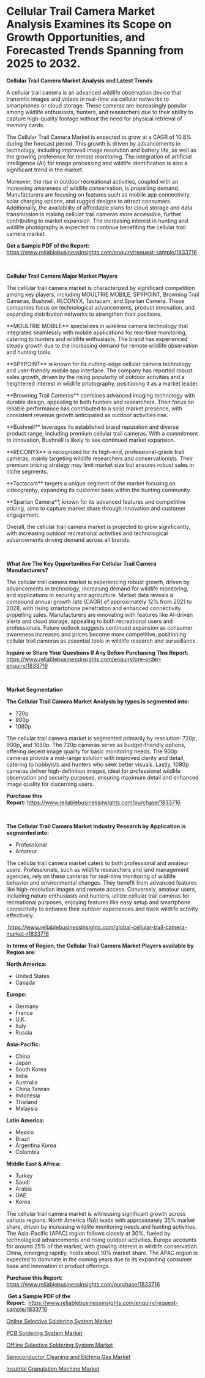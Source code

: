 <p><h1>Cellular Trail Camera Market Analysis Examines its Scope on Growth Opportunities, and Forecasted Trends Spanning from 2025 to 2032.</h1></p><p><strong>Cellular Trail Camera Market Analysis and Latest Trends</strong></p>
<p><p>A cellular trail camera is an advanced wildlife observation device that transmits images and videos in real-time via cellular networks to smartphones or cloud storage. These cameras are increasingly popular among wildlife enthusiasts, hunters, and researchers due to their ability to capture high-quality footage without the need for physical retrieval of memory cards.</p><p>The Cellular Trail Camera Market is expected to grow at a CAGR of 10.8% during the forecast period. This growth is driven by advancements in technology, including improved image resolution and battery life, as well as the growing preference for remote monitoring. The integration of artificial intelligence (AI) for image processing and wildlife identification is also a significant trend in the market. </p><p>Moreover, the rise in outdoor recreational activities, coupled with an increasing awareness of wildlife conservation, is propelling demand. Manufacturers are focusing on features such as mobile app connectivity, solar charging options, and rugged designs to attract consumers. Additionally, the availability of affordable plans for cloud storage and data transmission is making cellular trail cameras more accessible, further contributing to market expansion. The increasing interest in hunting and wildlife photography is expected to continue benefiting the cellular trail camera market.</p></p>
<p><strong>Get a Sample PDF of the Report:&nbsp;</strong> <a href="https://www.reliablebusinessinsights.com/enquiry/request-sample/1833716?utm_campaign=75&utm_medium=2&utm_source=Github&utm_content=ia&utm_term=26032025&utm_id=cellular-trail-camera">https://www.reliablebusinessinsights.com/enquiry/request-sample/1833716</a></p>
<p>&nbsp;</p>
<p><strong>Cellular Trail Camera Major Market Players</strong></p>
<p><p>The cellular trail camera market is characterized by significant competition among key players, including MOULTRIE MOBILE, SPYPOINT, Browning Trail Cameras, Bushnell, RECONYX, Tactacam, and Spartan Camera. These companies focus on technological advancements, product innovation, and expanding distribution networks to strengthen their positions.</p><p>**MOULTRIE MOBILE** specializes in wireless camera technology that integrates seamlessly with mobile applications for real-time monitoring, catering to hunters and wildlife enthusiasts. The brand has experienced steady growth due to the increasing demand for remote wildlife observation and hunting tools.</p><p>**SPYPOINT** is known for its cutting-edge cellular camera technology and user-friendly mobile app interface. The company has reported robust sales growth, driven by the rising popularity of outdoor activities and a heightened interest in wildlife photography, positioning it as a market leader.</p><p>**Browning Trail Cameras** combines advanced imaging technology with durable design, appealing to both hunters and researchers. Their focus on reliable performance has contributed to a solid market presence, with consistent revenue growth anticipated as outdoor activities rise.</p><p>**Bushnell** leverages its established brand reputation and diverse product range, including premium cellular trail cameras. With a commitment to innovation, Bushnell is likely to see continued market expansion.</p><p>**RECONYX** is recognized for its high-end, professional-grade trail cameras, mainly targeting wildlife researchers and conservationists. Their premium pricing strategy may limit market size but ensures robust sales in niche segments.</p><p>**Tactacam** targets a unique segment of the market focusing on videography, expanding its customer base within the hunting community.</p><p>**Spartan Camera**, known for its advanced features and competitive pricing, aims to capture market share through innovation and customer engagement.</p><p>Overall, the cellular trail camera market is projected to grow significantly, with increasing outdoor recreational activities and technological advancements driving demand across all brands.</p></p>
<p>&nbsp;</p>
<p><strong>What Are The Key Opportunities For Cellular Trail Camera Manufacturers?</strong></p>
<p><p>The cellular trail camera market is experiencing robust growth, driven by advancements in technology, increasing demand for wildlife monitoring, and applications in security and agriculture. Market data reveals a compound annual growth rate (CAGR) of approximately 12% from 2021 to 2028, with rising smartphone penetration and enhanced connectivity propelling sales. Manufacturers are innovating with features like AI-driven alerts and cloud storage, appealing to both recreational users and professionals. Future outlook suggests continued expansion as consumer awareness increases and prices become more competitive, positioning cellular trail cameras as essential tools in wildlife research and surveillance.</p></p>
<p><strong>Inquire or Share Your Questions If Any Before Purchasing This Report:</strong> <a href="https://www.reliablebusinessinsights.com/enquiry/pre-order-enquiry/1833716?utm_campaign=75&utm_medium=2&utm_source=Github&utm_content=ia&utm_term=26032025&utm_id=cellular-trail-camera">https://www.reliablebusinessinsights.com/enquiry/pre-order-enquiry/1833716</a></p>
<p>&nbsp;</p>
<p><strong>Market Segmentation</strong></p>
<p><strong>The Cellular Trail Camera Market Analysis by types is segmented into:</strong></p>
<p><ul><li>720p</li><li>900p</li><li>1080p</li></ul></p>
<p><p>The cellular trail camera market is segmented primarily by resolution: 720p, 900p, and 1080p. The 720p cameras serve as budget-friendly options, offering decent image quality for basic monitoring needs. The 900p cameras provide a mid-range solution with improved clarity and detail, catering to hobbyists and hunters who seek better visuals. Lastly, 1080p cameras deliver high-definition images, ideal for professional wildlife observation and security purposes, ensuring maximum detail and enhanced image quality for discerning users.</p></p>
<p><strong>Purchase this Report:&nbsp;</strong><a href="https://www.reliablebusinessinsights.com/purchase/1833716?utm_campaign=75&utm_medium=2&utm_source=Github&utm_content=ia&utm_term=26032025&utm_id=cellular-trail-camera">https://www.reliablebusinessinsights.com/purchase/1833716</a></p>
<p>&nbsp;</p>
<p><strong>The Cellular Trail Camera Market Industry Research by Application is segmented into:</strong></p>
<p><ul><li>Professional</li><li>Amateur</li></ul></p>
<p><p>The cellular trail camera market caters to both professional and amateur users. Professionals, such as wildlife researchers and land management agencies, rely on these cameras for real-time monitoring of wildlife behavior and environmental changes. They benefit from advanced features like high-resolution images and remote access. Conversely, amateur users, including nature enthusiasts and hunters, utilize cellular trail cameras for recreational purposes, enjoying features like easy setup and smartphone connectivity to enhance their outdoor experiences and track wildlife activity effectively.</p></p>
<p><a href="https://www.reliablebusinessinsights.com/global-cellular-trail-camera-market-r1833716?utm_campaign=75&utm_medium=2&utm_source=Github&utm_content=ia&utm_term=26032025&utm_id=cellular-trail-camera">&nbsp;https://www.reliablebusinessinsights.com/global-cellular-trail-camera-market-r1833716</a></p>
<p><strong>In terms of Region, the Cellular Trail Camera Market Players available by Region are:</strong></p>
<p>
    <p> <strong> North America: </strong>
        <ul>
            <li>United States</li>
            <li>Canada</li>
        </ul>
        </p> 
    <p> <strong> Europe: </strong>
        <ul>
            <li>Germany</li>
            <li>France</li>
            <li>U.K.</li>
            <li>Italy</li>
            <li>Russia</li>
        </ul>
        </p> 
    <p> <strong> Asia-Pacific: </strong>
        <ul>
            <li>China</li>
            <li>Japan</li>
            <li>South Korea</li>
            <li>India</li>
            <li>Australia</li>
            <li>China Taiwan</li>
            <li>Indonesia</li>
            <li>Thailand</li>
            <li>Malaysia</li>
        </ul>
        </p> 
    <p> <strong> Latin America: </strong>
        <ul>
            <li>Mexico</li>
            <li>Brazil</li>
            <li>Argentina Korea</li>
            <li>Colombia</li>
        </ul>
        </p> 
    <p> <strong> Middle East & Africa: </strong>
        <ul>
            <li>Turkey</li>
            <li>Saudi</li>
            <li>Arabia</li>
            <li>UAE</li>
            <li>Korea</li>
        </ul>
    </p>
    </p>
<p><p>The cellular trail camera market is witnessing significant growth across various regions. North America (NA) leads with approximately 35% market share, driven by increasing wildlife monitoring needs and hunting activities. The Asia-Pacific (APAC) region follows closely at 30%, fueled by technological advancements and rising outdoor activities. Europe accounts for around 25% of the market, with growing interest in wildlife conservation. China, emerging rapidly, holds about 10% market share. The APAC region is expected to dominate in the coming years due to its expanding consumer base and innovation in product offerings.</p></p>
<p><strong>Purchase this Report: </strong><a href="https://www.reliablebusinessinsights.com/purchase/1833716?utm_campaign=75&utm_medium=2&utm_source=Github&utm_content=ia&utm_term=26032025&utm_id=cellular-trail-camera">https://www.reliablebusinessinsights.com/purchase/1833716</a></p>
<p>&nbsp;<strong>Get a Sample PDF of the Report:&nbsp;&nbsp;</strong><a href="https://www.reliablebusinessinsights.com/enquiry/request-sample/1833716?utm_campaign=75&utm_medium=2&utm_source=Github&utm_content=ia&utm_term=26032025&utm_id=cellular-trail-camera">https://www.reliablebusinessinsights.com/enquiry/request-sample/1833716</a></p>
<p><strong></strong></p>
<p><p><a href="https://github.com/gavalegeyndt26/Market-Research-Report-List-1/blob/main/online-selective-soldering-system-market.md?utm_campaign=75&utm_medium=2&utm_source=Github&utm_content=ia&utm_term=26032025&utm_id=cellular-trail-camera">Online Selective Soldering System Market</a></p><p><a href="https://github.com/cernkomlkawi/Market-Research-Report-List-1/blob/main/pcb-soldering-system-market.md?utm_campaign=75&utm_medium=2&utm_source=Github&utm_content=ia&utm_term=26032025&utm_id=cellular-trail-camera">PCB Soldering System Market</a></p><p><a href="https://github.com/boonegoicks7/Market-Research-Report-List-1/blob/main/offline-selective-soldering-system-market.md?utm_campaign=75&utm_medium=2&utm_source=Github&utm_content=ia&utm_term=26032025&utm_id=cellular-trail-camera">Offline Selective Soldering System Market</a></p><p><a href="https://github.com/kavechoxo/Market-Research-Report-List-1/blob/main/semiconductor-cleaning-and-etching-gas-market.md?utm_campaign=75&utm_medium=2&utm_source=Github&utm_content=ia&utm_term=26032025&utm_id=cellular-trail-camera">Semiconductor Cleaning and Etching Gas Market</a></p><p><a href="https://github.com/abuegalawixo/Market-Research-Report-List-1/blob/main/insutrial-granulation-machine-market.md?utm_campaign=75&utm_medium=2&utm_source=Github&utm_content=ia&utm_term=26032025&utm_id=cellular-trail-camera">Insutrial Granulation Machine Market</a></p></p>